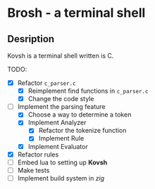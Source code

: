 Brosh - a terminal shell
========================

Desription
----------
Kovsh is a terminal shell written is C.

TODO:
- [x] Refactor `c_parser.c`
    - [x] Reimplement find functions in `c_parser.c`
    - [x] Change the code style
- [ ] Implement the parsing feature
    - [x] Choose a way to determine a token
    - [x] Implement Analyzer
        - [x] Refactor the tokenize function
        - [x] Implement Rule
    - [x] Implement Evaluator

- [x] Refactor rules
- [ ] Embed lua to setting up **Kovsh**
- [ ] Make tests
- [ ] Implement build system in *zig*
